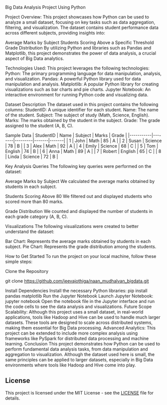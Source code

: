 Big Data Analysis Project Using Python    

Project Overview:
This project showcases how Python can be used to analyze a small dataset, focusing on key tasks such as data aggregation, filtering, and visualization. The dataset contains student performance data across different subjects, providing insights into:

Average Marks by Subject
Students Scoring Above a Specific Threshold
Grade Distribution
By utilizing Python and libraries such as Pandas and Matplotlib, this project demonstrates the power of data analysis, a crucial aspect of Big Data analytics.

Technologies Used:
This project leverages the following technologies:
Python: The primary programming language for data manipulation, analysis, and visualization.
Pandas: A powerful Python library used for data manipulation and analysis.
Matplotlib: A popular Python library for creating visualizations such as bar charts and pie charts.
Jupyter Notebook: An interactive environment for running Python code and visualizing data.

Dataset Description
The dataset used in this project contains the following columns:
StudentID: A unique identifier for each student.
Name: The name of the student.
Subject: The subject of study (Math, Science, English).
Marks: The marks obtained by the student in the subject.
Grade: The grade assigned to the student (A, B, C).

Sample Data
| StudentID | Name   | Subject | Marks | Grade |
|-----------|--------|---------|-------|-------|
| 1         | John   | Math    | 85    | A     |
| 2         | Susan  | Science | 78    | B     |
| 3         | Alex   | Math    | 92    | A     |
| 4         | Emily  | Science | 68    | C     |
| 5         | Tom    | English | 74    | B     |
| 6         | Anna   | Math    | 89    | A     |
| 7         | Robert | English | 65    | C     |
| 8         | Linda  | Science | 72    | B     |


Key Analysis Queries
The following key queries were performed on the dataset:

Average Marks by Subject
We calculated the average marks obtained by students in each subject.

Students Scoring Above 80
We filtered out and displayed students who scored more than 80 marks.

Grade Distribution
We counted and displayed the number of students in each grade category (A, B, C).

Visualizations
The following visualizations were created to better understand the dataset:

Bar Chart: Represents the average marks obtained by students in each subject.
Pie Chart: Represents the grade distribution among the students.

How to Get Started
To run the project on your local machine, follow these simple steps:

Clone the Repository

git clone https://github.com/jeevajothiga/naan_mudhalvan_bigdata.git

Install Dependencies
Install the necessary Python libraries:
pip install pandas matplotlib
Run the Jupyter Notebook
Launch Jupyter Notebook:
jupyter notebook
Open the notebook file in the Jupyter interface and run the code cells to see the data analysis and visualizations.
Future Scope
Scalability: Although this project uses a small dataset, in real-world applications, tools like Hadoop and Hive can be used to handle much larger datasets. These tools are designed to scale across distributed systems, making them essential for Big Data processing.
Advanced Analytics: This project can be extended to include more complex analysis using frameworks like PySpark for distributed data processing and machine learning.
Conclusion
This project demonstrates how Python can be used to perform fundamental data analysis tasks, from data manipulation and aggregation to visualization. Although the dataset used here is small, the same principles can be applied to larger datasets, especially in Big Data environments where tools like Hadoop and Hive come into play.
## License
This project is licensed under the MIT License - see the [LICENSE](./LICENSE) file for details.
